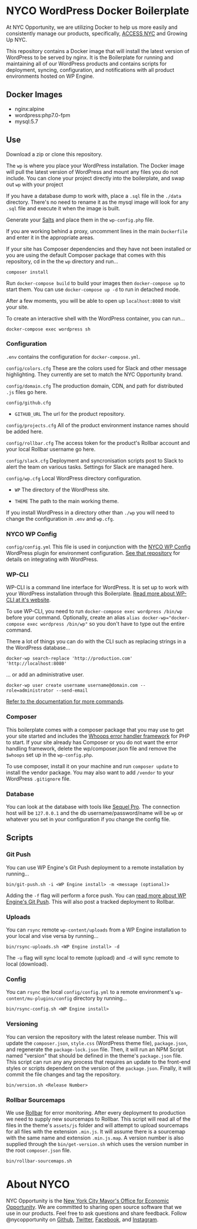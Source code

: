 # NYCO WordPress Docker Boilerplate

At NYC Opportunity, we are utilizing Docker to help us more easily and consistently manage our products, specifically, [ACCESS NYC](https://github.com/CityOfNewYork/ACCESS-NYC) and Growing Up NYC.

This repository contains a Docker image that will install the latest version of WordPress to be served by nginx. It is the Boilerplate for running and maintaining all of our WordPress products and contains scripts for deployment, syncing, configuration, and notifications with all product environments hosted on WP Engine.

## Docker Images

- nginx:alpine
- wordpress:php7.0-fpm
- mysql:5.7

## Use

Download a zip or clone this repository.

The `wp` is where you place your WordPress installation. The Docker image will pull the latest version of WordPress and mount any files you do not include. You can clone your project directly into the boilerplate, and swap out `wp` with your project

If you have a database dump to work with, place a `.sql` file in the `./data` directory. There's no need to rename it as the mysql image will look for any `.sql` file and execute it when the image is built.

Generate your [Salts](https://api.wordpress.org/secret-key/1.1/salt/) and place them in the `wp-config.php` file.

If you are working behind a proxy, uncomment lines in the main `Dockerfile` and enter it in the appropriate areas.

If your site has Composer dependencies and they have not been installed or you are using the default Composer package that comes with this repository, cd in the the `wp` directory and run...

    composer install

Run `docker-compose build` to build your images then `docker-compose up` to start them. You can use `docker-compose up -d` to run in detached mode.

After a few moments, you will be able to open up `localhost:8080` to visit your site.

To create an interactive shell with the WordPress container, you can run...

    docker-compose exec wordpress sh

### Configuration

`.env` contains the configuration for `docker-compose.yml`.

`config/colors.cfg` These are the colors used for Slack and other message highlighting. They currently are set to match the NYC Opportunity brand.

`config/domain.cfg` The production domain, CDN, and path for distributed `.js` files go here.

`config/github.cfg`

- `GITHUB_URL` The url for the product repository.

`config/projects.cfg` All of the product environment instance names should be added here.

`config/rollbar.cfg` The access token for the product's Rollbar account and your local Rollbar username go here.

`config/slack.cfg` Deployment and syncronisation scripts post to Slack to alert the team on various tasks. Settings for Slack are managed here.

`config/wp.cfg` Local WordPress directory configuration.

- `WP` The directory of the WordPress site.

- `THEME` The path to the main working theme.

If you install WordPress in a directory other than `./wp` you will need to change the configuration in `.env` and `wp.cfg`.

### NYCO WP Config

`config/config.yml` This file is used in conjunction with the [NYCO WP Config](https://github.com/cityofnewyork/nyco-wp-config) WordPress plugin for environment configuration. [See that repository](https://github.com/cityofnewyork/nyco-wp-config) for details on integrating with WordPress.

### WP-CLI

WP-CLI is a command line interface for WordPress. It is set up to work with your WordPress installation through this Boilerplate. [Read more about WP-CLI at it's website](https://wp-cli.org/).

To use WP-CLI, you need to run `docker-compose exec wordpress /bin/wp` before your command. Optionally, create an alias `alias docker-wp="docker-compose exec wordpress /bin/wp"` so you don't have to type out the entire command.

There a lot of things you can do with the CLI such as replacing strings in a the WordPress database...

    docker-wp search-replace 'http://production.com' 'http://localhost:8080'

... or add an administrative user.

    docker-wp user create username username@domain.com --role=administrator --send-email

[Refer to the documentation for more commands](https://developer.wordpress.org/cli/commands/).

### Composer

This boilerplate comes with a composer package that you may use to get your site started and includes the [Whoops error handler framework](https://github.com/filp/whoops) for PHP to start. If your site already has Composer or you do not want the error handling framework, delete the wp/composer.json file and remove the `$whoops` set up in the `wp-config.php`.

To use composer, install it on your machine and run `composer update` to install the vendor package. You may also want to add `/vendor` to your WordPress `.gitignore` file.

### Database

You can look at the database with tools like [Sequel Pro](https://www.sequelpro.com/). The connection host will be `127.0.0.1` and the db username/password/name will be `wp` or whatever you set in your configuration if you change the config file.

## Scripts

### Git Push

You can use WP Engine's Git Push deployment to a remote installation by running...

    bin/git-push.sh -i <WP Engine install> -m <message (optional)>

Adding the `-f` flag will perform a force push. You can [read more about WP Engine's Git Push](https://wpengine.com/git/). This will also post a tracked deployment to Rollbar.

### Uploads

You can `rsync` remote `wp-content/uploads` from a WP Engine installation to your local and vise versa by running...

    bin/rsync-uploads.sh <WP Engine install> -d

The `-u` flag will sync local to remote (upload) and `-d` will sync remote to local (download).

### Config

You can `rsync` the local `config/config.yml` to a remote environment's `wp-content/mu-plugins/config` directory by running...

    bin/rsync-config.sh <WP Engine install>

### Versioning

You can version the repository with the latest release number. This will update the `composer.json`, `style.css` (WordPress theme file), `package.json`, and regenerate the `package-lock.json` file. Then, it will run an NPM Script named "version" that should be defined in the theme's `package.json` file. This script can run any any process that requires an update to the front-end styles or scripts dependent on the version of the `package.json`. Finally, it will commit the file changes and tag the repository.

    bin/version.sh <Release Number>

### Rollbar Sourcemaps

We use [Rollbar](https://rollbar.com) for error monitoring. After every deployment to production we need to supply new sourcemaps to Rollbar. This script will read all of the files in the theme's `assets/js` folder and will attempt to upload sourcemaps for all files with the extension `.min.js`. It will assume there is a sourcemap with the same name and extension `.min.js.map`. A version number is also supplied through the `bin/get-version.sh` which uses the version number in the root `composer.json` file.

    bin/rollbar-sourcemaps.sh

# About NYCO

NYC Opportunity is the [New York City Mayor's Office for Economic Opportunity](http://nyc.gov/opportunity). We are committed to sharing open source software that we use in our products. Feel free to ask questions and share feedback. Follow @nycopportunity on [Github](https://github.com/orgs/CityOfNewYork/teams/nycopportunity), [Twitter](https://twitter.com/nycopportunity), [Facebook](https://www.facebook.com/NYCOpportunity/), and [Instagram](https://www.instagram.com/nycopportunity/).
